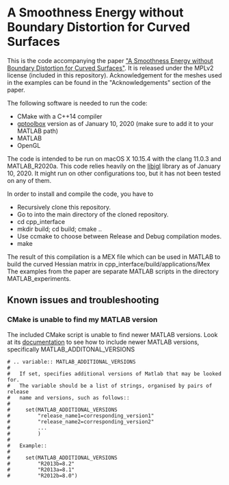 # A Smoothness Energy without Boundary Distortion for Curved Surfaces

This is the code accompanying the paper ["A Smoothness Energy without Boundary Distortion for Curved Surfaces"](http://www.cs.columbia.edu/cg/curved-hessian/). It is released under the MPLv2 license (included in this repository).
Acknowledgement for the meshes used in the examples can be found in the "Acknowledgements" section of the paper.

The following software is needed to run the code:
- CMake with a C++14 compiler
- [gptoolbox](https://github.com/alecjacobson/gptoolbox) version as of January 10, 2020 (make sure to add it to your MATLAB path)
- MATLAB
- OpenGL

The code is intended to be run on macOS X 10.15.4 with the clang 11.0.3 and MATLAB_R2020a. This code relies heavily on the [libigl](https://github.com/libigl/libigl) library as of January 10, 2020. It might run on other configurations too, but it has not been tested on any of them.


In order to install and compile the code, you have to
- Recursively clone this repository.
- Go to into the main directory of the cloned repository.
- cd cpp_interface
- mkdir build; cd build; cmake ..
- Use ccmake to choose between Release and Debug compilation modes.
- make

The result of this compilation is a MEX file which can be used in MATLAB to build the curved Hessian matrix in cpp_interface/build/applications/Mex
The examples from the paper are separate MATLAB scripts in the directory MATLAB_experiments.


## Known issues and troubleshooting

### CMake is unable to find my MATLAB version
The included CMake script is unable to find newer MATLAB versions. Look at its [documentation](https://github.com/libigl/libigl/blob/master/cmake/FindMATLAB.cmake) to see how to include newer MATLAB versions, specifically MATLAB_ADDITONAL_VERSIONS
```
# .. variable:: MATLAB_ADDITIONAL_VERSIONS
#
#   If set, specifies additional versions of Matlab that may be looked for.
#   The variable should be a list of strings, organised by pairs of release
#   name and versions, such as follows::
#
#     set(MATLAB_ADDITIONAL_VERSIONS
#         "release_name1=corresponding_version1"
#         "release_name2=corresponding_version2"
#         ...
#         )
#
#   Example::
#
#     set(MATLAB_ADDITIONAL_VERSIONS
#         "R2013b=8.2"
#         "R2013a=8.1"
#         "R2012b=8.0")
```
